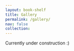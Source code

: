 ```yaml
---
layout: book-shelf
title: Gallery
permalink: /gallery/
nav: false
collection: 
---
```


Currently under construction :)
